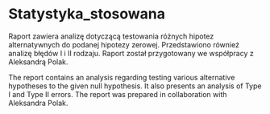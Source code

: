 # Statystyka_stosowana
Raport zawiera analizę dotyczącą testowania różnych hipotez alternatywnych do podanej hipotezy zerowej. Przedstawiono również analizę błędów I i II rodzaju. Raport został przygotowany we współpracy z Aleksandrą Polak.

The report contains an analysis regarding testing various alternative hypotheses to the given null hypothesis. It also presents an analysis of Type I and Type II errors. The report was prepared in collaboration with Aleksandra Polak.
